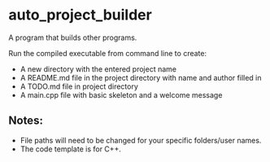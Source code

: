 # auto_project_builder

A program that builds other programs.

Run the compiled executable from command line to create:

- A new directory with the entered project name
- A README.md file in the project directory with name and author filled in
- A TODO.md file in project directory
- A main.cpp file with basic skeleton and a welcome message

**Notes:**
---
- File paths will need to be changed for your specific folders/user names.
- The code template is for C++.
